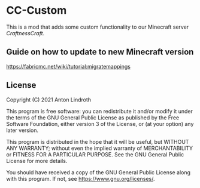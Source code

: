 # CC-Custom
This is a mod that adds some custom functionality to our Minecraft server _CraftnessCraft_.

## Guide on how to update to new Minecraft version
https://fabricmc.net/wiki/tutorial:migratemappings

## License

Copyright (C) 2021  Anton Lindroth

This program is free software: you can redistribute it and/or modify
it under the terms of the GNU General Public License as published by
the Free Software Foundation, either version 3 of the License, or
(at your option) any later version.

This program is distributed in the hope that it will be useful,
but WITHOUT ANY WARRANTY; without even the implied warranty of
MERCHANTABILITY or FITNESS FOR A PARTICULAR PURPOSE.  See the
GNU General Public License for more details.

You should have received a copy of the GNU General Public License
along with this program.  If not, see <https://www.gnu.org/licenses/>.
